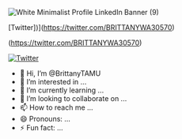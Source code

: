![White Minimalist Profile LinkedIn Banner (9)](https://github.com/BrittanyTAMU/BrittanyTAMU/assets/150837663/26b7911c-5b02-417c-9d25-b6a2687d5ce4)

[Twitter])](https://twitter.com/BRITTANYWA30570)

(https://twitter.com/BRITTANYWA30570)

[![Twitter](https://pbs.twimg.com/profile_images/1683899100922511378/5lY42eHs_40x40.jpg)](https://twitter.com/BRITTANYWA30570)










- 👋 Hi, I’m @BrittanyTAMU
- 👀 I’m interested in ...
- 🌱 I’m currently learning ...
- 💞️ I’m looking to collaborate on ...
- 📫 How to reach me ...
- 😄 Pronouns: ...
- ⚡ Fun fact: ...

<!---
BrittanyTAMU/BrittanyTAMU is a ✨ special ✨ repository because its `README.md` (this file) appears on your GitHub profile.
You can click the Preview link to take a look at your changes.
--->
